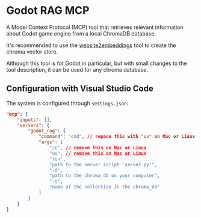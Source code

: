 # Godot RAG MCP

A Model Context Protocol (MCP) tool that retrieves relevant information about Godot game engine from a local ChromaDB database.

It's recommended to use the [website2embeddings](https://github.com/zivshek/website2embeddings) tool to create the chroma vector store.

Although this tool is for Godot in particular, but with small changes to the tool description, it can be used for any chroma database.

## Configuration with Visual Studio Code

The system is configured through `settings.json`:

```json
"mcp": {
    "inputs": [],
    "servers": {
        "godot_rag": {
            "command": "cmd", // repace this with "uv" on Mac or Linux
            "args": [
                "/c", // remove this on Mac or Linux
                "uv", // remove this on Mac or Linux
                "run",
                "path to the server script 'server.py'",
                "-d",
                "path to the chroma_db on your computer",
                "-c",
                "name of the collection in the chroma_db"
            ]
        }
    }
}
```
